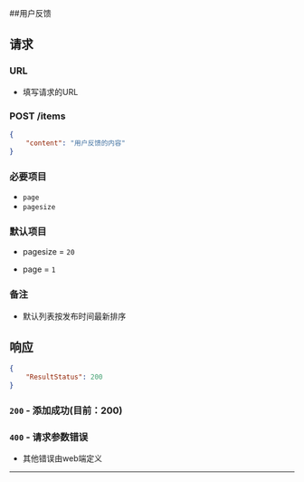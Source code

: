 ##用户反馈
## 请求
###	URL

+ 填写请求的URL

### POST /items
```json
{
    "content": "用户反馈的内容"
}
```
### 必要项目

* `page`
* `pagesize`

### 默认项目
+ pagesize = `20`
* page = `1`

### 备注

* 默认列表按发布时间最新排序

## 响应

```json
{
    "ResultStatus": 200
}
```

### `200` - 添加成功(目前：200)

### `400` - 请求参数错误
+ 其他错误由web端定义

********************
